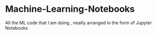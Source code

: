 # Machine-Learning-Notebooks
All the ML code that I am doing , neatly arranged in the form of Jupyter Notebooks
